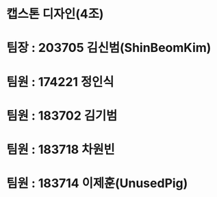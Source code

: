 # 캡스톤 디자인(4조)
# 팀장 : 203705 김신범(ShinBeomKim)
# 팀원 : 174221 정인식
# 팀원 : 183702 김기범
# 팀원 : 183718 차원빈
# 팀원 : 183714 이제훈(UnusedPig)
